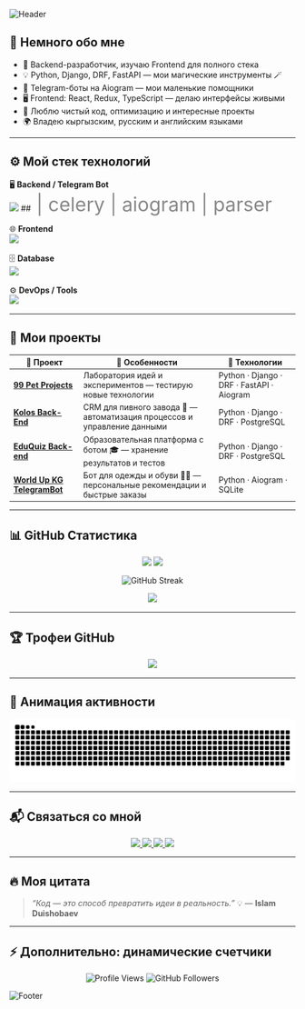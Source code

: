 <!-- ✨ HEADER -->
![Header](https://capsule-render.vercel.app/api?type=waving&color=0:1E3A8A,100:38B2AC&height=220&section=header&text=Islam%20Duishobaev%20🚀&fontSize=50&fontColor=fff&fontAlignY=40&desc=💻Backend%20|%20⚡%20Frontend%20|%20🤖%20TelegramBot&descAlignY=60)

## 🧠 Немного обо мне

- 🎯 Backend-разработчик, изучаю Frontend для полного стека  
- 💡 Python, Django, DRF, FastAPI — мои магические инструменты 🪄  
- 🤖 Telegram-боты на Aiogram — мои маленькие помощники  
- 🖥 Frontend: React, Redux, TypeScript — делаю интерфейсы живыми  
- 🌱 Люблю чистый код, оптимизацию и интересные проекты  
- 🌍 Владею кыргызским, русским и английским языками

---
## ⚙️ Мой стек технологий

<p align="left">
  🖥 <b>Backend / Telegram Bot</b><br>
  <img src="https://skillicons.dev/icons?i=python,django,fastapi,flask,rabbitmq,graphql&theme=dark" />
  ##<span style="font-size:34px; color:#888;"> | celery | aiogram | parser</span>
</p>




<p align="left">
  🌐 <b>Frontend</b><br>
  <img src="https://skillicons.dev/icons?i=react,redux,typescript,nextjs,tailwind,scss,bootstrap,jquery,html,css&theme=dark" />
</p>

<p align="left">
  🗄️ <b>Database</b><br>
  <img src="https://skillicons.dev/icons?i=postgresql,mongodb,sqlite,redis&theme=dark" />
</p>

<p align="left">
  ⚙️ <b>DevOps / Tools</b><br>
  <img src="https://skillicons.dev/icons?i=docker,linux,nginx,github,git,postman,heroku,aws,gcp,api&theme=dark" />
</p>

---

## 🚀 Мои проекты

| 📁 Проект | 📜 Особенности | 🚀 Технологии |
|------------|-----------------|----------------|
| [**99 Pet Projects**](https://github.com/Islam0122/99_pet_projects_backend) | Лаборатория идей и экспериментов — тестирую новые технологии | Python · Django · DRF · FastAPI · Aiogram |
| [**Kolos Back-End**](https://github.com/Islam0122/kolos_back_end) | CRM для пивного завода 🍺 — автоматизация процессов и управление данными | Python · Django · DRF · PostgreSQL |
| [**EduQuiz Back-end**](https://github.com/Islam0122/EduQuiz_back-end) | Образовательная платформа с ботом 🎓 — хранение результатов и тестов | Python · Django · DRF · PostgreSQL |
| [**World Up KG TelegramBot**](https://github.com/Islam0122/world_up_kg_TelegramBot) | Бот для одежды и обуви 👕👟 — персональные рекомендации и быстрые заказы | Python · Aiogram · SQLite |

---

## 📊 GitHub Статистика

<p align="center">
<img src="https://github-readme-stats.vercel.app/api?username=Islam0122&show_icons=true&theme=tokyonight&hide_border=true&count_private=true&include_all_commits=true" height="170"/>
<img src="https://github-readme-stats.vercel.app/api/top-langs/?username=Islam0122&layout=compact&theme=tokyonight&hide_border=true" height="170"/>
</p>

<p align="center">
<img src="https://streak-stats.demolab.com?user=Islam0122&theme=tokyonight&hide_border=true" alt="GitHub Streak"/>
</p>

<p align="center">
<img src="https://github-profile-summary-cards.vercel.app/api/cards/profile-details?username=Islam0122&theme=tokyonight"/>
</p>

---

## 🏆 Трофеи GitHub

<p align="center">
<img src="https://github-profile-trophy.vercel.app/?username=Islam0122&theme=tokyonight&no-bg=true&no-frame=true&margin-w=8" />
</p>

---

## 🐍 Анимация активности

<p align="center">
<img src="https://raw.githubusercontent.com/Platane/snk/output/github-contribution-grid-snake-dark.svg" alt="snake animation" />
</p>

---

## 📬 Связаться со мной

<p align="center">
<a href="https://t.me/duishobaevislam01">
<img src="https://img.shields.io/badge/-Telegram-27A0D9?style=for-the-badge&logo=telegram&logoColor=white"/>
</a>
<a href="mailto:duishobaevislam01@gmail.com">
<img src="https://img.shields.io/badge/-Gmail-D14836?style=for-the-badge&logo=gmail&logoColor=white"/>
</a>
<a href="https://www.instagram.com/duishobaevislam01/">
<img src="https://img.shields.io/badge/-Instagram-E4405F?style=for-the-badge&logo=instagram&logoColor=white"/>
</a>
<a href="https://www.youtube.com/@duishobaevIslam">
<img src="https://img.shields.io/badge/-YouTube-FF0000?style=for-the-badge&logo=youtube&logoColor=white"/>
</a>
</p>

---

## 🔥 Моя цитата

> *“Код — это способ превратить идеи в реальность.”* 💡 — **Islam Duishobaev**

---

## ⚡ Дополнительно: динамические счетчики

<p align="center">
<img src="https://komarev.com/ghpvc/?username=Islam0122&color=27A0D9&style=flat-square" alt="Profile Views"/>
<img src="https://img.shields.io/github/followers/Islam0122?label=Followers&style=social" alt="GitHub Followers"/>
</p>

![Footer](https://capsule-render.vercel.app/api?type=waving&color=0:38B2AC,100:1E3A8A&height=120&section=footer)
